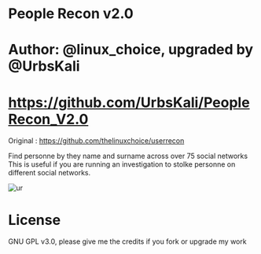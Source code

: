 # People Recon v2.0
# Author: @linux_choice, upgraded by @UrbsKali
# https://github.com/UrbsKali/PeopleRecon_V2.0
Original : https://github.com/thelinuxchoice/userrecon

Find personne by they name and surname across over 75 social networks
This is useful if you are running an investigation to stolke personne on different social networks.

![ur](https://user-images.githubusercontent.com/34893261/43992221-49d40f1c-9d52-11e8-8f58-24ae4aa11dd6.png)

# License
GNU GPL v3.0, please give me the credits if you fork or upgrade my work
